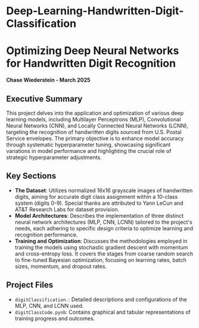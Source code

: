 # Deep-Learning-Handwritten-Digit-Classification
# Optimizing Deep Neural Networks for Handwritten Digit Recognition
**Chase Wiederstein - March 2025**

## Executive Summary
This project delves into the application and optimization of various deep learning models, including Multilayer Perceptrons (MLP), Convolutional Neural Networks (CNN), and Locally Connected Neural Networks (LCNN), targeting the recognition of handwritten digits sourced from U.S. Postal Service envelopes. The primary objective is to enhance model accuracy through systematic hyperparameter tuning, showcasing significant variations in model performance and highlighting the crucial role of strategic hyperparameter adjustments.

## Key Sections
- **The Dataset**: Utilizes normalized 16x16 grayscale images of handwritten digits, aiming for accurate digit class assignment within a 10-class system (digits 0-9). Special thanks are attributed to Yann LeCun and AT&T Research Labs for dataset provision.
- **Model Architectures**: Describes the implementation of three distinct neural network architectures (MLP, CNN, LCNN) tailored to the project's needs, each adhering to specific design criteria to optimize learning and recognition performance.
- **Training and Optimization**: Discusses the methodologies employed in training the models using stochastic gradient descent with momentum and cross-entropy loss. It covers the stages from coarse random search to fine-tuned Bayesian optimization, focusing on learning rates, batch sizes, momentum, and dropout rates.

## Project Files
- `digitClassification.`: Detailed descriptions and configurations of the MLP, CNN, and LCNN used.
- `digitClassCode.pynb`: Contains graphical and tabular representations of training progress and outcomes.



